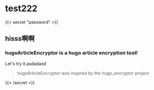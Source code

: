 # test222


<!--more-->

{{< secret "password" >}}

## hisss啊啊

### hugoArticleEncryptor is a hugo article encryption tool!

Let's try it.asdadasd

> hugoArticleEncryptor was inspired by the hugo_encryptor project

{{< /secret >}}
